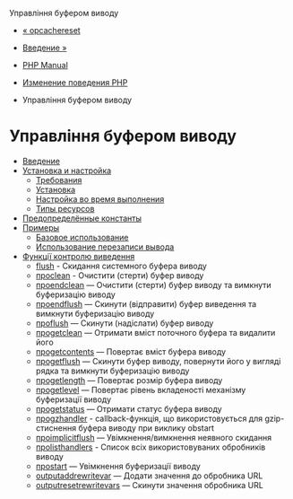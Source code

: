 Управління буфером виводу

-   [« opcachereset](function.opcache-reset.html)
    
-   [Введение »](intro.outcontrol.html)
    
-   [PHP Manual](index.html)
    
-   [Изменение поведения PHP](refs.basic.php.html)
    
-   Управління буфером виводу
    

# Управління буфером виводу

-   [Введение](intro.outcontrol.html)
-   [Установка и настройка](outcontrol.setup.html)
    -   [Требования](outcontrol.requirements.html)
    -   [Установка](outcontrol.installation.html)
    -   [Настройка во время выполнения](outcontrol.configuration.html)
    -   [Типы ресурсов](outcontrol.resources.html)
-   [Предопределённые константы](outcontrol.constants.html)
-   [Примеры](outcontrol.examples.html)
    -   [Базовое использование](outcontrol.examples.basic.html)
    -   [Использование перезаписи вывода](outcontrol.examples.rewrite.html)
-   [Функції контролю виведення](ref.outcontrol.html)
    -   [flush](function.flush.html) - Скидання системного буфера виводу
    -   [проclean](function.ob-clean.html) - Очистити (стерти) буфер виводу
    -   [проendclean](function.ob-end-clean.html) — Очистити (стерти) буфер виводу та вимкнути буферизацію виводу
    -   [проendflush](function.ob-end-flush.html) — Скинути (відправити) буфер виведення та вимкнути буферизацію виводу
    -   [проflush](function.ob-flush.html) — Скинути (надіслати) буфер виводу
    -   [проgetclean](function.ob-get-clean.html) — Отримати вміст поточного буфера та видалити його
    -   [проgetcontents](function.ob-get-contents.html) — Повертає вміст буфера виводу
    -   [проgetflush](function.ob-get-flush.html) — Скинути буфер виводу, повернути його у вигляді рядка та вимкнути буферизацію виводу
    -   [проgetlength](function.ob-get-length.html) — Повертає розмір буфера виводу
    -   [проgetlevel](function.ob-get-level.html) — Повертає рівень вкладеності механізму буферизації виводу
    -   [проgetstatus](function.ob-get-status.html) — Отримати статус буфера виводу
    -   [проgzhandler](function.ob-gzhandler.html) - callback-функція, що використовується для gzip-стиснення буфера виводу при виклику obstart
    -   [проimplicitflush](function.ob-implicit-flush.html) — Увімкнення/вимкнення неявного скидання
    -   [проlisthandlers](function.ob-list-handlers.html) - Список всіх використовуваних обробників виводу
    -   [проstart](function.ob-start.html) — Увімкнення буферизації виводу
    -   [outputaddrewritevar](function.output-add-rewrite-var.html) — Додати значення до обробника URL
    -   [outputresetrewritevars](function.output-reset-rewrite-vars.html) — Скинути значення обробника URL